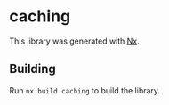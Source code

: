 # caching

This library was generated with [Nx](https://nx.dev).

## Building

Run `nx build caching` to build the library.
